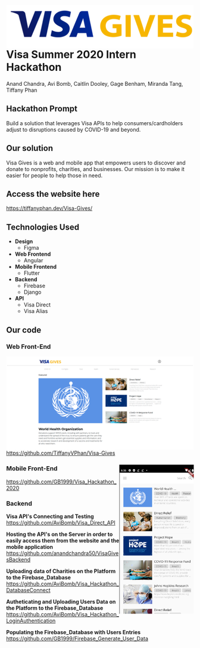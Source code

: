 <img align="left" src="https://github.com/AviBomb/VisaGives/blob/master/Images/VISA-GIVES-logo.png">

# Visa Summer 2020 Intern Hackathon
Anand Chandra, Avi Bomb, Caitlin Dooley, Gage Benham, Miranda Tang, Tiffany Phan

## Hackathon Prompt
Build a solution that leverages Visa APIs to help consumers/cardholders adjust to disruptions caused by COVID-19 and beyond.

## Our solution
Visa Gives is a web and mobile app that empowers users to discover and donate to nonprofits, charities, and businesses. Our mission is to make it easier for people to help those in need.

## Access the website here
https://tiffanyphan.dev/Visa-Gives/

## Technologies Used
* **Design**
  * Figma
* **Web Frontend**
  * Angular
* **Mobile Frontend**
  * Flutter
* **Backend**
  * Firebase
  * Django
* **API**
  * Visa Direct
  * Visa Alias

## Our code

### Web Front-End
<img align="left" src="https://github.com/AviBomb/VisaGives/blob/master/Images/Webpage.png">

https://github.com/TiffanyVPhan/Visa-Gives

### Mobile Front-End <img align="right" width="200" height="400" src="https://github.com/AviBomb/VisaGives/blob/master/Images/mobile_app_updated.png">
https://github.com/GB1999/Visa_Hackathon_2020 

### Backend
**Visa API's Connecting and Testing**
https://github.com/AviBomb/Visa_Direct_API

**Hosting the API's on the Server in order to easily access them from the website and the mobile application**
https://github.com/anandchandra50/VisaGivesBackend

**Uploading data of Charities on the Platform to the Firebase_Database**
https://github.com/AviBomb/Visa_Hackathon_DatabaseConnect

**Autheticating and Uploading Users Data on the Platform to the Firebase_Database**
https://github.com/AviBomb/Visa_Hackathon_LoginAuthentication

**Populating the Firebase_Database with Users Entries**
https://github.com/GB1999/Firebase_Generate_User_Data

